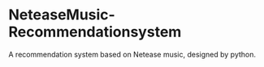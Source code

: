 # NeteaseMusic-Recommendationsystem
A recommendation system based on  Netease music, designed by python.

